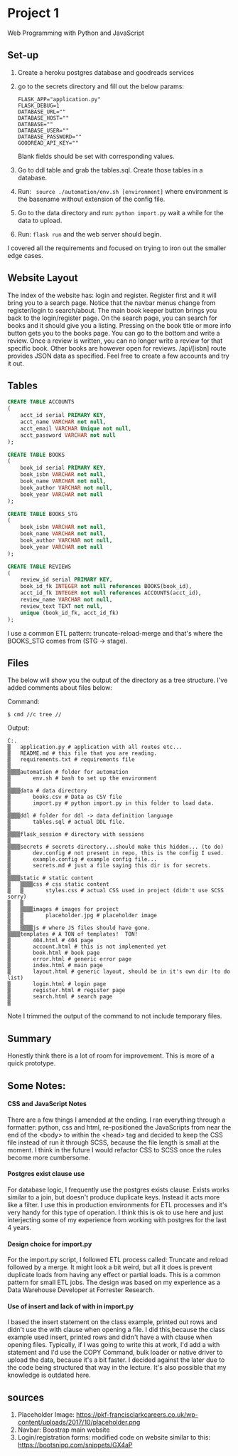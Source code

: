 # Project 1

Web Programming with Python and JavaScript

## Set-up

1. Create a heroku postgres database and goodreads services
2. go to the secrets directory and fill out the below params:

    ```
    FLASK_APP="application.py"
    FLASK_DEBUG=1
    DATABASE_URL=""
    DATABASE_HOST=""
    DATABASE=""
    DATABASE_USER=""
    DATABASE_PASSWORD=""
    GOODREAD_API_KEY=""
    ```

    Blank fields should be set with corresponding values.

3. Go to ddl table and grab the tables.sql.  Create those tables in a database.
4. Run: ``` source ./automation/env.sh [environment]``` where environment is the basename without extension of the config file.
5. Go to the data directory and run: ```python import.py```  wait a while for the data to upload.
6. Run: ```flask run``` and the web server should begin.

I covered all the requirements and focused on trying to iron out the smaller edge cases.

## Website Layout

The index of the website has: login and register.  Register first and it will bring you to a search page.
Notice that the navbar menus change from register/login to search/about.  The main book keeper button brings 
you back to the login/register page.  On the search page, you can search for books and it should give you a
listing.  Pressing on the book title or more info button gets you to the books page.  You can go to the bottom
and write a review.  Once a review is written, you can no longer write a review for that specific book.  Other
books are however open for reviews.  /api/[isbn] route provides JSON data as specified.  Feel free to create
a few accounts and try it out.

## Tables

```sql
CREATE TABLE ACCOUNTS
(
    acct_id serial PRIMARY KEY,
    acct_name VARCHAR not null,
    acct_email VARCHAR Unique not null,
    acct_password VARCHAR not null
);

CREATE TABLE BOOKS
(
    book_id serial PRIMARY KEY,
    book_isbn VARCHAR not null,
    book_name VARCHAR not null,
    book_author VARCHAR not null,
    book_year VARCHAR not null
);

CREATE TABLE BOOKS_STG
(
    book_isbn VARCHAR not null,
    book_name VARCHAR not null,
    book_author VARCHAR not null,
    book_year VARCHAR not null
);

CREATE TABLE REVIEWS
(
    review_id serial PRIMARY KEY,
    book_id_fk INTEGER not null references BOOKS(book_id),
    acct_id_fk INTEGER not null references ACCOUNTS(acct_id),
    review_name VARCHAR not null,
    review_text TEXT not null,
    unique (book_id_fk, acct_id_fk)
);
```
I use a common ETL pattern: truncate-reload-merge and that's where the BOOKS_STG comes from (STG -> stage).

## Files
The below will show you the output of the directory as a tree structure.  I've added comments about files below:

Command:

```$ cmd //c tree //```

Output:
```
C:.
▒   application.py # application with all routes etc...
▒   README.md # this file that you are reading.
▒   requirements.txt # requirements file
▒
▒▒▒▒automation # folder for automation
▒       env.sh # bash to set up the environment
▒
▒▒▒▒data # data directory
▒       books.csv # Data as CSV file
▒       import.py # python import.py in this folder to load data.
▒
▒▒▒▒ddl # folder for ddl -> data definition language
▒       tables.sql # actual DDL file.
▒
▒▒▒▒flask_session # directory with sessions
▒
▒▒▒▒secrets # secrets directory...should make this hidden... (to do)
▒       dev.config # not present in repo, this is the config I used.
▒       example.config # example config file...
▒       secrets.md # just a file saying this dir is for secrets.
▒
▒▒▒▒static # static content
▒   ▒▒▒▒css # css static content
▒   ▒       styles.css # actual CSS used in project (didn't use SCSS sorry)
▒   ▒
▒   ▒▒▒▒images # images for project
▒   ▒       placeholder.jpg # placeholder image
▒   ▒
▒   ▒▒▒▒js # where JS files should have gone.
▒▒▒▒templates # A TON of templates!  TON!
▒       404.html # 404 page
▒       account.html # this is not implemented yet
▒       book.html # book page
▒       error.html # generic error page
▒       index.html # main page
▒       layout.html # generic layout, should be in it's own dir (to do list)
▒       login.html # login page
▒       register.html # register page
▒       search.html # search page
▒
```

Note I trimmed the output of the command to not include temporary files.

## Summary

Honestly think there is a lot of room for improvement.  This is more of a quick prototype.

## Some Notes:

#### CSS and JavaScript Notes
There are a few things I amended at the ending.  I ran everything through a formatter: python, css and html, 
re-positioned the JavaScripts from near the end of the \<body> to within the  \<head> tag and decided to
keep the CSS file instead of run it through SCSS, because the file length is small at the moment.  I think in the 
future I would refactor CSS to SCSS once the rules become more cumbersome. 

#### Postgres exist clause use
For database logic, I frequently use the postgres exists clause.  Exists works similar to a join, but doesn't produce
duplicate keys.  Instead it acts more like a filter.  I use this in production environments for ETL processes and 
it's very handy for this type of operation.  I think this is ok to use here and just interjecting some of my
experience from working with postgres for the last 4 years.

#### Design choice for import.py

For the import.py script, I followed ETL process called: Truncate and 
reload followed by a merge.  It might look a bit weird, but all it does is prevent duplicate loads from having any 
effect or partial loads.  This is a common pattern for small ETL jobs.  The design was based on my experience as 
a Data Warehouse Developer at Forrester Research.

#### Use of insert and lack of with in import.py

I based the insert statement on the class example, printed out rows and didn't use the with clause when opening a file.
I did this,because the class example used insert, printed rows and didn't have a with clause when opening files.
Typically, if I was going to write this at work, I'd add a with statement and I'd use the COPY Command, bulk loader or
 native driver to upload the data, because it's a bit faster.  I decided against the later due to the code being 
 structured that way in the lecture. It's also possible that my knowledge is outdated here.

## sources
1. Placeholder Image: 
https://pkf-francisclarkcareers.co.uk/wp-content/uploads/2017/10/placeholder.png
2. Navbar: Boostrap main website
3. Login/registration forms: modified code on website similar to this: https://bootsnipp.com/snippets/GX4aP
